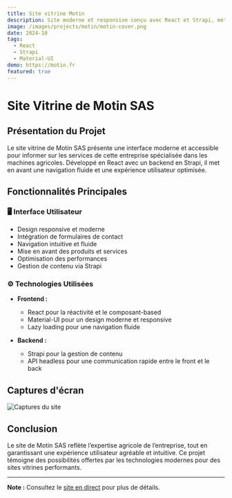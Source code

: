 ```yaml
---
title: Site vitrine Motin
description: Site moderne et responsive conçu avec React et Strapi, mettant en avant les services de Motin SAS, concessionnaire agricole.
image: /images/projects/motin/motin-cover.png
date: 2024-10
tags: 
  - React
  - Strapi
  - Material-UI
demo: https://motin.fr
featured: true
---
```


# Site Vitrine de Motin SAS

## Présentation du Projet

Le site vitrine de Motin SAS présente une interface moderne et accessible pour informer sur les services de cette entreprise spécialisée dans les machines agricoles. Développé en React avec un backend en Strapi, il met en avant une navigation fluide et une expérience utilisateur optimisée.

## Fonctionnalités Principales

### 🖥️ Interface Utilisateur
- Design responsive et moderne
- Intégration de formulaires de contact
- Navigation intuitive et fluide
- Mise en avant des produits et services
- Optimisation des performances
- Gestion de contenu via Strapi

### ⚙️ Technologies Utilisées

- **Frontend :**
  - React pour la réactivité et le composant-based
  - Material-UI pour un design moderne et responsive
  - Lazy loading pour une navigation fluide

- **Backend :**
  - Strapi pour la gestion de contenu
  - API headless pour une communication rapide entre le front et le back

## Captures d'écran

![Captures du site](/images/projects/motin/motin-screens.png)


## Conclusion

Le site de Motin SAS reflète l’expertise agricole de l’entreprise, tout en garantissant une expérience utilisateur agréable et intuitive. Ce projet témoigne des possibilités offertes par les technologies modernes pour des sites vitrines performants.

---

**Note :** Consultez le [site en direct](https://motin.fr) pour plus de détails.